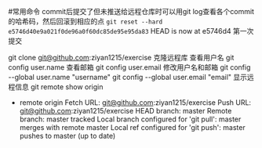 #常用命令
commit后提交了但未推送给远程仓库时可以用git log查看各个commit的哈希码，然后回滚到相应的点
`git reset --hard e5746d40e9a021f0de96a0f60dc85de95e95da83`
HEAD is now at e5746d4 第一次提交


git clone git@github.com:ziyan1215/exercise  克隆远程库
查看用户名
git config user.name 
查看邮箱
git config user.email
修改用户名和邮箱
git config --global user.name "username"
git config --global user.email "email"
显示远程信息
git remote show origin
 * remote origin
  Fetch URL: git@github.com:ziyan1215/exercise
  Push  URL: git@github.com:ziyan1215/exercise
  HEAD branch: master
  Remote branch:
    master tracked
  Local branch configured for 'git pull':
    master merges with remote master
  Local ref configured for 'git push':
    master pushes to master (up to date)